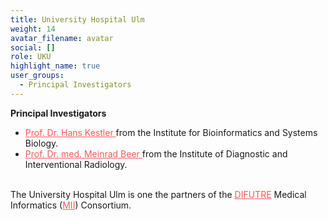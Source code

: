 ```yaml
---
title: University Hospital Ulm
weight: 14
avatar_filename: avatar
social: []
role: UKU
highlight_name: true
user_groups:
  - Principal Investigators
---
```


**Principal Investigators**
-	<a href="https://www.uni-ulm.de/einrichtungen/uzwr/informationen/personen-und-organisation/mitglieder/prof-dr-hans-kestler/" style="color: #f55957 !important;"> Prof. Dr. Hans Kestler </a> from the Institute for Bioinformatics and Systems Biology.
-	<a href="https://www.uniklinik-ulm.de/radiologie-diagnostische-und-interventionelle/team/prof-dr-m-beer.html" style="color: #f55957 !important;"> Prof. Dr. med. Meinrad Beer </a> from the Institute of Diagnostic and Interventional Radiology.



<br>The University Hospital Ulm is one the partners of the <a href="https://difuture.de" style="color: #f55957 !important;">DIFUTRE</a> Medical Informatics (<a href="https://www.medizininformatik-initiative.de/en/start" style="color: #f55957 !important;">MII</a>) Consortium.
<style>
  .bottom-three {
    margin-bottom: 2 cm;
    text-align:justify;
    hyphens: auto;
    -webkit-hyphens: auto;
  }
</style>